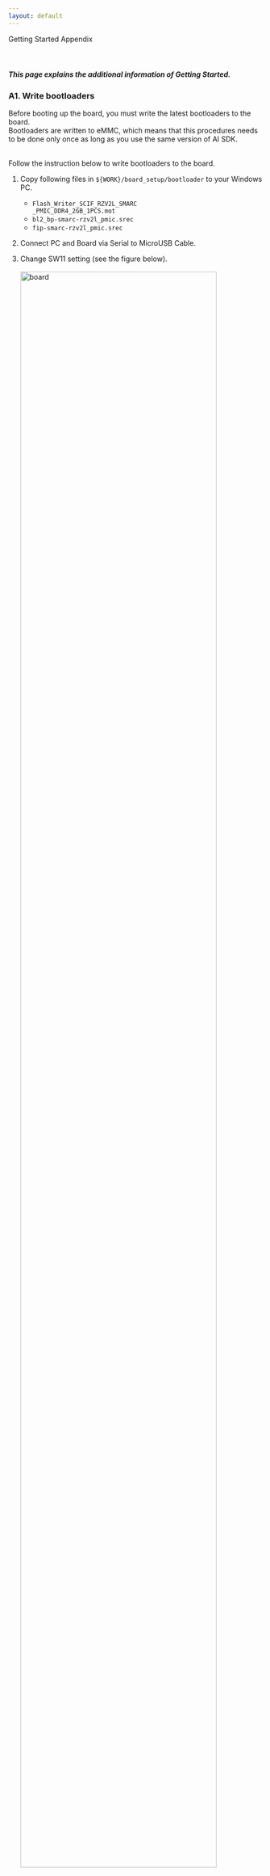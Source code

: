 ```yaml
---
layout: default
---
```

<div class="container">
    <div class="row">
        <div class="top col-12">
Getting Started Appendix
        </div>
    </div>
</div>
<br>
<br>
<h5>This page explains the additional information of Getting Started.</h5>

<h3 id="bootloader">A1. Write bootloaders</h3>
Before booting up the board, you must write the latest bootloaders to the board.<br>
Bootloaders are written to eMMC, which means that this procedures needs to be done only once as long as you use the same version of AI SDK.<br><br>

Follow the instruction below to write bootloaders to the board.<br>
1. Copy following files in `${WORK}/board_setup/bootloader` to your Windows PC.<br>
    <ul>
    <li><code>Flash_Writer_SCIF_RZV2L_SMARC<br clas="br-sp">_PMIC_DDR4_2GB_1PCS.mot</code></li>
    <li><code>bl2_bp-smarc-rzv2l_pmic.srec</code></li>
    <li><code>fip-smarc-rzv2l_pmic.srec</code></li>
    </ul>

2. Connect PC and Board via Serial to MicroUSB Cable.<br>

3. Change SW11 setting (see the figure below).<br><br>
    <img class="procedure"  src="img/board_bootloader.png" alt="board" width="90%" /><br><br>

4. Press and hold the power button (SW9) for 1 second to turn on the power.<br>

5. On Windows PC, open the terminal emulator. <br>
Here, we use Tera Term as an example.<br>

6. Select "File" > "New Connection" and select "Serial" port as shown below.<br><br>
    <img class="procedure"  src="img/new_connection.png" alt="board" width="90%"/><br><br>

7. Open the configuration window from the "Setup">"Terminal" and change the setting as follows.<br>

    <table>
      <tr>
      <th>Item</th>
      <th>Value</th>
      </tr>
      <tr>
      <td>New-line</td>
      <td>Receive: Auto</td>
      </tr>
      <tr>
      <td></td>
      <td>Transmit: CR</td>
      </tr>
    </table>
8. Open the configuration window from the "Setup">"Serial port" and change the setting as follows.<br>

    <table>
      <tr>
      <th>Item</th>
      <th>Value</th>
      </tr>
      <tr>
      <td>Baud rate</td>
      <td>115200</td>
      </tr>
      <tr>
      <td>Data</td>
      <td>8bit</td>
      </tr>
      <tr>
      <td>Parity</td>
      <td>none</td>
      </tr>
      <tr>
      <td>Stop</td>
      <td>1bit</td>
      </tr>
      <tr>
      <td>Flow control</td>
      <td>none</td>
      </tr>
      <tr>
      <td>Transmit delay</td>
      <td>0msec/char</td>
      </tr>
    </table>

9. Press the reset button (SW10) and following message will be displayed on the terminal.
```
  SCIF Download mode
 (C) Renesas Electronics Corp.
-- Load Program to System RAM ---------------
please send !
```
10. Open "File" > "Send file..." and send the Flash Writer file (`*.mot`) as a text.<br>
If following message is displayed, the file transfer suceeded.
```
Flash writer for RZ/V2 Series Vx.xx xxx.xx,20xx
 Product Code : RZ/V2L
>
```
11. Enter "`XLS2`" on the terminal to get following messages.
```
> XLS2
===== Qspi writing of RZ/G2 Board Command =============
Load Program to Spiflash
Writes to any of SPI address.
 Micron : MT25QU512
Program Top Address & Qspi Save Address
===== Please Input Program Top Address ============
  Please Input : H'
```
12. Enter "`11E00`". The log continues.
```
  Please Input : H'11E00
===== Please Input Qspi Save Address ===
  Please Input : H'
```
13. Enter "`00000`". The log continues.
```
  Please Input : H'00000
Work RAM(H'50000000-H'53FFFFFF) Clear....
please send ! ('.' & CR stop load)
```
14. After the "please send!" message, open "File" > "Send file..." and <b>send the `bl2_bp-smarc-rzv2l_pmic.srec` file</b> as a text from the terminal software.<br><br>

15. In case a message to prompt to clear data like below, please enter "`y`".
```
SPI Data Clear(H'FF) Check : H'00000000-0000FFFF,Clear OK?(y/n)
```
16. Following log will be displayed.
```
SAVE SPI-FLASH.......
======= Qspi Save Information =================
SpiFlashMemory Stat Address : H'00000000
SpiFlashMemory End Address : H'00009A80
===========================================================
```
17. Enter "`XLS2`" on the terminal to get following messages.
```
> XLS2
===== Qspi writing of RZ/G2 Board Command =============
Load Program to Spiflash
Writes to any of SPI address.
 Micron : MT25QU512
Program Top Address & Qspi Save Address
===== Please Input Program Top Address ============
  Please Input : H'
```
18. Enter "`00000`". The log continues.
```
  Please Input : H'00000
===== Please Input Qspi Save Address ===
  Please Input : H'
```
19. Enter "`1D200`". The log continues.
```
  Please Input : H'1D200
Work RAM(H'50000000-H'53FFFFFF) Clear....
please send ! ('.' & CR stop load)
```
20. After the "please send!" message, open "File" > "Send file..." and <b>send the `fip-smarc-rzv2l_pmic.srec` file</b> as a text from the terminal software.<br><br>

21. In case a message to prompt to clear data like below, please enter "`y`".
```
SPI Data Clear(H'FF) Check : H'00000000-0000FFFF,Clear OK?(y/n)
```
22. Following log will be displayed.
```
SAVE SPI-FLASH.......
======= Qspi Save Information =================
SpiFlashMemory Stat Address : H'0001D200
SpiFlashMemory End Address : H'000CC73F
===========================================================
```
23. Power-off the board by pressing the power button (SW9) for 2 seconds.
<br>

After this procedure, you can create the SD card and boot the board.<br>
Refer to the <a href="{{ site.url }}{{ site.baseurl }}{% link getting_started.md %}#sd">Getting Started: Setup the SD card</a> to create the SD card for the board.<br>
Refer to the <a href="{{ site.url }}{{ site.baseurl }}{% link getting_started.md %}#step9">Getting Started: Boot RZ/V2L Evaluation Board Kit</a> to boot the board.
<br><br>


<h3 id="partition">A2. Format SD card</h3>
When writing the necessary files for the board, microSD card needs to have appropriate format.<br>
Note that you need to run this procedure only once as long as you use the same microSD card.<br><br>
Follow the instruction below to format the microSD card partitions.<br>

1. Before inserting the microSD card to your Linux PC, open the terinal on Linux PC and run the following command to check the devices without microSD card.<br>
    ```
    lsblk
    ```
    - Following is the example output.<br>
    ```
    NAME MAJ:MIN RM SIZE RO TYPE MOUNTPOINT
    sda 8:0 0 30.9G 0 disk
    ├─sda1 8:1 0 512M 0 part /boot/efi
    ├─sda2 8:2 0 1K 0 part
    └─sda5 8:5 0 30.3G 0 part /
    sr0 11:0 1 1024M 0 rom
    ```

2. Insert the microSD card to your Linux PC and run the following command again.<br>
    ```
    lsblk
    ```

3. Check the output and confirm the name appeared.<br>
This would be your microSD card device name.<br>
> Note: Be careful not to use the other device since it may destruct your computer filesystem.<br>
    - Following is the example output.<br>
    ```
    NAME MAJ:MIN RM SIZE RO TYPE MOUNTPOINT
    sda 8:0 0 30.9G 0 disk
    ├─sda1 8:1 0 512M 0 part /boot/efi
    ├─sda2 8:2 0 1K 0 part
    └─sda5 8:5 0 30.3G 0 part /
    sdb 8:16 1 29.7G 0 disk
    └─sdb1 8:17 1 29.7G 0 part
    sr0 11:0 1 1024M 0 rom
    ```
    - In this case, followings are your microSD card configuration.<br>
        - <b>`/dev/sdb`</b>: The device name for the entire microSD card.<br>
        - <b>`/dev/sdb1`</b>: The paritition name in microSD card.  There may be multiple `sdb*` depending on the microSD card.<br><br>

4. Run the following command to check the automatically mounted microSD card partitions.<br>  
    ```
    df
    ```
5. Check the output and find the mount point, which is "`/media/user/A8D3-393D`" in the following example.<br>
    ```
    Filesystem 1K-blocks Used Available Use% Mounted on
    udev 745652 0 745652 0% /dev
    :
    snip
    :
    /dev/sdb1 511720 4904 506816 1% /media/user/A8D3-393B
    ```
6. Unmount the automatically mounted partitions.<br>
    ```
    sudo umount /media/user/A8D3-393B
    ```
    - If there are more than one partitions on microSD card, unmount all partitions.<br><br>

7. Run `fdisk` command as shown below to change the partition table according to the following table.<br>
    <table class="lg-table">
      <tr>
        <th>Type/Number</th>
        <th>Size</th>
        <th>Filesystem</th>
        <th>Contents</th>
      </tr>
      <tr>
        <th>Primary #1</th>
        <th>500MB (minimum 128MB)</th>
        <th>FAT32</th>
        <th>Linux kernel<br>Device tree</th>
      </tr>
      <tr>
        <th>Primary #2</th>
        <th>All remaining</th>
        <th>Ext4</th>
        <th>Root filesystem</th>
      </tr>
    </table>

    ```
    sudo fdisk /dev/sdb
    ```
    > Note: Use device name. Do NOT use partition name such as `/dev/sdb1`. <br>

    - Following log will be shown. <br>

    ```
    Welcome to fdisk (util-linux 2.34).
    Changes will remain in memory only, until you decide to write them.
    Be careful before using the write command.

    Command (m for help):
    ```
    - Type "`o`" to console. The log continues.<br>

    ```
    Created a new DOS disklabel with disk identifier 0x6b6aac6e.
    
    Command (m for help):
    ```
    - Type "`n`" to console. The log continues.<br>

    ```
    Partition type
    p primary (0 primary, 0 extended, 4 free)
    e extended (container for logical partitions)
    Select (default p): 
    ```
    - Type "`p`" to console. The log continues.<br>

    ```
    Partition number (1-4, default 1): 
    ```
    - Press ENTER key. The log continues.<br>

    ```
    First sector (2048-62333951, default 2048): 
    ```
    - Press ENTER key. The log continues.<br>

    ```
    Last sector, +/-sectors or +/-size{K,M,G,T,P} (2048-62333951, 
    default 62333951): 
    ```
    - Type "`+500M`" to console. The log continues.<br>

    ```
    Created a new partition 1 of type 'Linux' and of size 500 MiB.
    Partition #1 contains a vfat signature.
    
    Do you want to remove the signature? [Y]es/[N]o: 
    ```
    - Type "`Y`" to console. The log continues.<br>

    ```
    The signature will be removed by a write command.
    
    Command (m for help): 
    ```
    - Type "`n`" to console. The log continues.<br>

    ```
    Partition type
    p primary (1 primary, 0 extended, 3 free)
    e extended (container for logical partitions)
    Select (default p): 
    ```
    - Type "`p`" to console. The log continues.<br>

    ```
    Partition number (2-4, default 2): 
    ```
    - Press ENTER key. The log continues.<br>

    ```
    First sector (1026048-62333951, default 1026048): 
    ```
    - Press ENTER key. The log continues.<br>

    ```
    Last sector, +/-sectors or +/-size{K,M,G,T,P} (1026048-62333951, 
    default 62333951): 
    ```
    - Press ENTER key. The log continues.<br>

    ```    
    Created a new partition 2 of type 'Linux' and of size 29.2 GiB.

    Command (m for help): 
    ```
    - Type "`p`" to console. The log continues.<br>

    ```
    Disk /dev/sdb: 29.74 GiB, 31914983424 bytes, 62333952 sectors
    Disk model: Transcend
    Units: sectors of 1 * 512 = 512 bytes
    Sector size (logical/physical): 512 bytes / 512 bytes
    I/O size (minimum/optimal): 512 bytes / 512 bytes  
    Disklabel type: dos
    Disk identifier: 0x6b6aac6e
    
    Device Boot Start End Sectors Size Id Type
    /dev/sdb1 2048 1026047 1024000 500M 83 Linux
    /dev/sdb2 1026048 62333951 61307904 29.2G 83 Linux
    
    Filesystem/RAID signature on partition 1 will be wiped.
    
    Command (m for help): 
    ```
    - Type "`t`" to console. The log continues.<br>

    ```
    Partition number (1,2, default 2):
    ```
    - Type "`1`" to console. The log continues.<br>

    ```
    Hex code (type L to list all codes):
    ```
    - Type "`b`" to console. The log continues.<br>

    ``` 
    Changed type of partition 'Linux' to 'W95 FAT32'.
    
    Command (m for help): 
    ```
    - Type "`w`" to console. The `fdisk` interface will end.<br>

    ```
    The partition table has been altered.
    Syncing disks.
    ```
8. Check the partition table with the command below. <br>
    ```
    partprobe
    sudo fdisk -l /dev/sdb
    ```
    - Output would be as follows. Note that there are two partitions.<br>
    ```
    Disk /dev/sdb: 29.74 GiB, 31914983424 bytes, 62333952 sectors
    Disk model: Maker name etc.
    Units: sectors of 1 * 512 = 512 bytes
    Sector size (logical/physical): 512 bytes / 512 bytes
    I/O size (minimum/optimal): 512 bytes / 512 bytes
    Disklabel type: dos
    Disk identifier: 0x6b6aac6e
    Device Boot Start End Sectors Size Id Type
    /dev/sdb1 2048 1026047 1024000 500M b W95 FAT32
    /dev/sdb2 1026048 62333951 61307904 29.2G 83 Linux
    ```
9. Run the command below to format and mount the partitions 1.<br>
> Note: If the partitions were automatically mounted after the step 6, please unmount them again.<br>
    
    ```
    sudo mkfs.vfat -v -c -F 32 /dev/sdb1
    ```
    - Following log will be shown.<br>
    ```
    mkfs.fat 4.1 (2017-01-24)
    /dev/sdb1 has 64 heads and 32 sectors per track,
    hidden sectors 0x0800;
    logical sector size is 512,
    using 0xf8 media descriptor, with 1024000 sectors;
    drive number 0x80;
    filesystem has 2 32-bit FATs and 8 sectors per cluster.
    FAT size is 1000 sectors, and provides 127746 clusters.
    There are 32 reserved sectors.
    Volume ID is a299e6a6, no volume label.
    Searching for bad blocks 16848... 34256... 51152... 68304... 85072... 10209
    6... 119376... 136528... 153552... 170576... 187472... 204624... 221648... 238
    928... 256208... 273744... 290768... 308048... 325328... 342480... 359504... 3
    76656... 393680... 410576... 427216... 444624... 462032... 479184... 495952...
    ```
10. Run the command below to format and mount the partitions 2.<br>
    ```
    sudo mkfs.ext4 -L rootfs /dev/sdb2
    ```
    - Following log will be shown.<br>
    ```
    mke2fs 1.45.5 (07-Jan-2020)
    Creating filesystem with 7663488 4k blocks and 1916928 inodes
    Filesystem UUID: 63dddb3f-e268-4554-af51-1c6e1928d76c
    Superblock backups stored on blocks:
    32768, 98304, 163840, 229376, 294912, 819200, 884736, 1605632, 2654208,
    4096000
    Allocating group tables: done
    Writing inode tables: done
    Creating journal (32768 blocks): done
    Writing superblocks and filesystem accounting information: done
    ```
11. Eject the microSD card and insert it again to remount the partitions.<br>

After this procedure, you can write the necessary data for the board into microSD card.<br>
Refer to the <a href="{{ site.url }}{{ site.baseurl }}{% link getting_started.md %}#sd">Getting Started: Setup the SD card</a> to write files to the microSD card.
<br><br>



<h3 id="boot">A3. Boot with PC</h3>
This step can set the booting configuration of the board.<br>
When you obtained the board, this procedure must be done at least once.<br>
You can use this option for running the application or <a href="{{ site.url }}{{ site.baseurl }}{% link getting_started.md %}#boot-option2">Boot Option 2.</a><br>
However, please note that AI applications provided on GitHub assume that user runs the application with the Boot Option 2.<br><br>

Follow the instruction below to boot-up the board.<br>
<div class="container">
  <div class="row">
    <div class="col-12 col-md-6">
1. Insert the microSD card to the <b>Board</b>.<br><br>

2. Change the SW11 setting as shown in the right figure.<br><br>

3. Connect the <b>Board</b> and <b>PC</b> by the USB Serial to Micro USB cable.<br><br>

4. Connect the <b>Google Coral camera</b> to the <b>Board</b>.<br><br>

5. Connect the HDMI monitor to the <b>Board</b>.<br><br>

6. Connect the power cable to the <b>Board</b>.<br><br>

7. Press power button for 1 second to turn on the board.<br><br>

8. Open the terminal emulator, i.e., Tera Term, and connect with COMS port.<br>
<i>Note: When using Tera Term, change the configuration as explained in <a href="#bootloader">Write the bootloaders to the board</a>.</i><br><br>

9. On the terminal emulator, keep pressing ENTER key and press reset button.<br>
<i>Note: This procedure is required only when the bootloader is updated.</i><br>
<ol>
<li>U-boot console will be activated.</li>
<li>Run the following commands to set the booting configuration.</li>
</ol>

<pre class="hightlight">
<code>env default -a
setenv bootargs 'root=/dev/mmcblk1p2 rootwait'
setenv bootcmd 'mmc dev 1;fatload mmc 1:1 0x48080000 Image-smarc-rzv2l.bin; fatload mmc 1:1 0x48000000 Image-r9a07g054l2-smarc.dtb; booti 0x48080000 - 0x48000000'
saveenv
boot</code></pre>

<br><br>
10. After the boot-up, the login message will be shown on the console.<br>
<pre class="hightlight"><code>smarc-rzv2l login:</code></pre>

<br>
11. Log-in to the system using the information below.<br>
<ul>
<li>user: <code>root</code></li>
<li>password: none</li>
</ul>


    </div>
    <div class="col-12 col-md-6">
      <img class="procedure"  src="img/board_boot.png" alt="boot" width="90%"/><br>
    </div>
  </div>
</div>

After this procedure, you can run the AI application on the board.<br>
Refer to the <a href="{{ site.url }}{{ site.baseurl }}{% link getting_started.md %}#step10">Getting Started: Run the Application</a> to run the AI applications.
<br><br>

